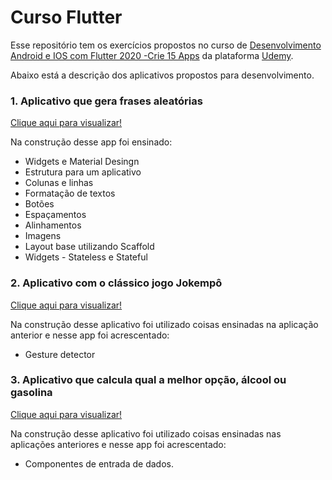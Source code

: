 # Curso Flutter
Esse repositório tem os exercícios propostos no curso de [Desenvolvimento Android e IOS com Flutter 2020 -Crie 15 Apps](https://www.udemy.com/course/desenvolvimento-android-e-ios-com-flutter/) da plataforma [Udemy](https://www.udemy.com/).

Abaixo está a descrição dos aplicativos propostos para desenvolvimento.

### 1. Aplicativo que gera frases aleatórias 

[Clique aqui para visualizar!](https://github.com/Kaleo-Stark/curso_desenvolvimento_Android_e_IOS_com_flutter/tree/main/frases_do_dia)

Na construção desse app foi ensinado:

* Widgets e Material Desingn
* Estrutura para um aplicativo
* Colunas e linhas
* Formatação de textos
* Botões
* Espaçamentos
* Alinhamentos
* Imagens
* Layout base utilizando Scaffold
* Widgets - Stateless e Stateful

### 2. Aplicativo com o clássico jogo Jokempô

[Clique aqui para visualizar!](https://github.com/Kaleo-Stark/curso_desenvolvimento_Android_e_IOS_com_flutter/tree/main/jokenpo)

Na construção desse aplicativo foi utilizado coisas ensinadas na aplicação anterior e nesse app foi acrescentado:

* Gesture detector

### 3. Aplicativo que calcula qual a melhor opção, álcool ou gasolina

[Clique aqui para visualizar!](https://github.com/Kaleo-Stark/curso_desenvolvimento_Android_e_IOS_com_flutter/tree/main/alcool_ou_gasolina)

Na construção desse aplicativo foi utilizado coisas ensinadas nas aplicações anteriores e nesse app foi acrescentado:

* Componentes de entrada de dados.
